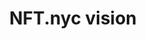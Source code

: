 ---
posted: true
guid: "50A1D8A8-B792-4516-9A4C-3D4DFE8B0389"
title: "NFT.nyc vision"
subtitle: ""
description: "Learn about NFT.nyc's vision for the future of the NFT space and how they're planning to bring the community together to share ideas. Hear from Jodee and Cameron, organizers of the largest event in the NFT and crypto space, about what to expect in 2023."
pubDate: "Mon, 24 Jan 2022 18:00:00 -0500"
itunes-explicit: "no"
itunes-episode: 60
itunes-episodeType: full

# More info
youtube-full: https://youtu.be/kXsZLUdpDPY
discussion: https://twitter.com/fulldecent/status/1618143557977788416

# Timeline
timeline:
  - seconds: 0
    title: Intro
  - seconds: 86
    title: Introducing Jodee and Cameron
  - seconds: 119
    title: The dream of the event
  - seconds: 221
    title: "Announcement: the new fourth value"
  - seconds: 242
    title: How to be a speaker
  - seconds: 263
    title: How to feature your art
  - seconds: 462
    title: The trend for 2023
  - seconds: 794
    title: Are blockchains the new operating system wars?
  - seconds: 951
    title: What is the role of bridges?
  - seconds: 978
    title: Coinbase is a bridge!
  - seconds: 1265
    title: silo found the taxman
  - seconds: 1423
    title: How to not get in trouble with the law
  - seconds: 1614
    title: Digitize... as insurance

# File information
enclosure-url: "https://media.phor.net/csh/2023-01-24-episode-60.m4a"
enclosure-length: 34954990
enclosure-type: "audio/x-m4a"
itunes-duration: 1672

# CSH information
badges:
  - type: stayed-to-end
    participant: fulldecent
  - type: stayed-to-end
    participant: dtedesco1
  - type: stayed-to-end
    participant: wingdude
  - type: stayed-to-end
    participant: cameronjohnbale
  - type: stayed-to-end
    participant: vjdeliria
  - type: stayed-to-end
    participant: sylo_tv
  - type: stayed-to-end
    participant: qbuttonphd
  - type: stayed-to-end
    participant: "037"
  - type: stayed-to-end
    participant: exstalis
  - type: stayed-to-end
    participant: lorvg_eraeu
  - type: stayed-to-end
    participant: mlitman
  - type: stayed-to-end
    participant: yodude38
  - type: stayed-to-end
    participant: ellievoxel
---